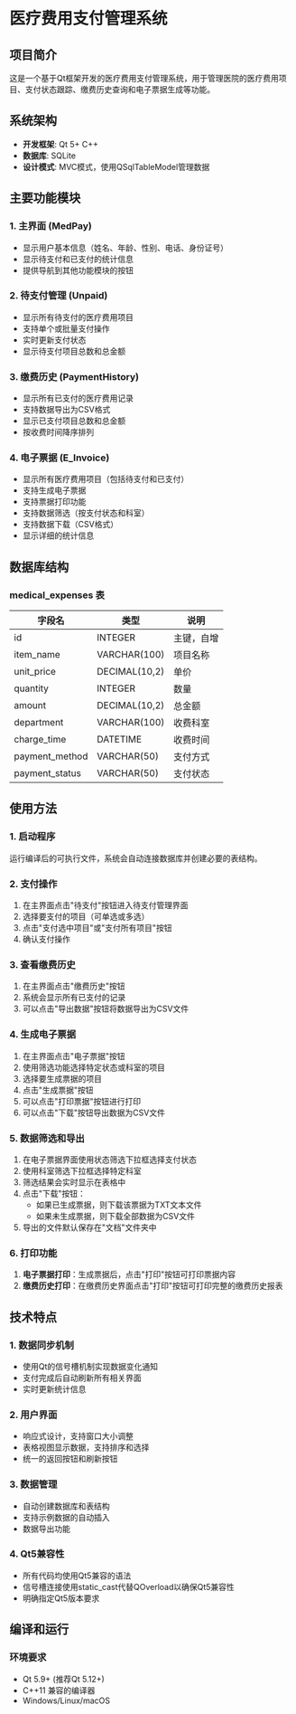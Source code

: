 # 医疗费用支付管理系统

## 项目简介
这是一个基于Qt框架开发的医疗费用支付管理系统，用于管理医院的医疗费用项目、支付状态跟踪、缴费历史查询和电子票据生成等功能。

## 系统架构
- **开发框架**: Qt 5+ C++
- **数据库**: SQLite
- **设计模式**: MVC模式，使用QSqlTableModel管理数据

## 主要功能模块

### 1. 主界面 (MedPay)
- 显示用户基本信息（姓名、年龄、性别、电话、身份证号）
- 显示待支付和已支付的统计信息
- 提供导航到其他功能模块的按钮

### 2. 待支付管理 (Unpaid)
- 显示所有待支付的医疗费用项目
- 支持单个或批量支付操作
- 实时更新支付状态
- 显示待支付项目总数和总金额

### 3. 缴费历史 (PaymentHistory)
- 显示所有已支付的医疗费用记录
- 支持数据导出为CSV格式
- 显示已支付项目总数和总金额
- 按收费时间降序排列

### 4. 电子票据 (E_Invoice)
- 显示所有医疗费用项目（包括待支付和已支付）
- 支持生成电子票据
- 支持票据打印功能
- 支持数据筛选（按支付状态和科室）
- 支持数据下载（CSV格式）
- 显示详细的统计信息

## 数据库结构

### medical_expenses 表
| 字段名 | 类型 | 说明 |
|--------|------|------|
| id | INTEGER | 主键，自增 |
| item_name | VARCHAR(100) | 项目名称 |
| unit_price | DECIMAL(10,2) | 单价 |
| quantity | INTEGER | 数量 |
| amount | DECIMAL(10,2) | 总金额 |
| department | VARCHAR(100) | 收费科室 |
| charge_time | DATETIME | 收费时间 |
| payment_method | VARCHAR(50) | 支付方式 |
| payment_status | VARCHAR(50) | 支付状态 |

## 使用方法

### 1. 启动程序
运行编译后的可执行文件，系统会自动连接数据库并创建必要的表结构。

### 2. 支付操作
1. 在主界面点击"待支付"按钮进入待支付管理界面
2. 选择要支付的项目（可单选或多选）
3. 点击"支付选中项目"或"支付所有项目"按钮
4. 确认支付操作

### 3. 查看缴费历史
1. 在主界面点击"缴费历史"按钮
2. 系统会显示所有已支付的记录
3. 可以点击"导出数据"按钮将数据导出为CSV文件

### 4. 生成电子票据
1. 在主界面点击"电子票据"按钮
2. 使用筛选功能选择特定状态或科室的项目
3. 选择要生成票据的项目
4. 点击"生成票据"按钮
5. 可以点击"打印票据"按钮进行打印
6. 可以点击"下载"按钮导出数据为CSV文件

### 5. 数据筛选和导出
1. 在电子票据界面使用状态筛选下拉框选择支付状态
2. 使用科室筛选下拉框选择特定科室
3. 筛选结果会实时显示在表格中
4. 点击"下载"按钮：
   - 如果已生成票据，则下载该票据为TXT文本文件
   - 如果未生成票据，则下载全部数据为CSV文件
5. 导出的文件默认保存在"文档"文件夹中

### 6. 打印功能
1. **电子票据打印**：生成票据后，点击"打印"按钮可打印票据内容
2. **缴费历史打印**：在缴费历史界面点击"打印"按钮可打印完整的缴费历史报表


## 技术特点

### 1. 数据同步机制
- 使用Qt的信号槽机制实现数据变化通知
- 支付完成后自动刷新所有相关界面
- 实时更新统计信息

### 2. 用户界面
- 响应式设计，支持窗口大小调整
- 表格视图显示数据，支持排序和选择
- 统一的返回按钮和刷新按钮

### 3. 数据管理
- 自动创建数据库和表结构
- 支持示例数据的自动插入
- 数据导出功能

### 4. Qt5兼容性
- 所有代码均使用Qt5兼容的语法
- 信号槽连接使用static_cast代替QOverload以确保Qt5兼容性
- 明确指定Qt5版本要求

## 编译和运行

### 环境要求
- Qt 5.9+ (推荐Qt 5.12+)
- C++11 兼容的编译器
- Windows/Linux/macOS


